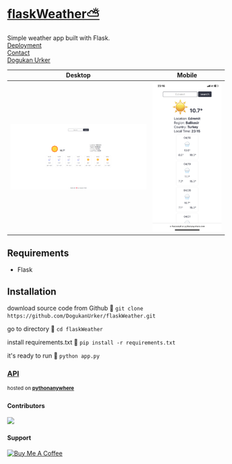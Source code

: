 # [flaskWeather⛅](https://dogukanurker.com/flaskweather)

Simple weather app built with Flask.
<br/>
[Deployment](https://flaskweather.pythonanywhere.com/)<br/>
[Contact](mailto:dogukanurker@icloud.com)<br/>
[Dogukan Urker](https://dogukanurker.com)

|              Desktop               |              Mobile              |
| :--------------------------------: | :------------------------------: |
| ![appDesktop](/images/desktop.png) | ![appMobile](/images/mobile.png) |

## Requirements

- Flask

## Installation

download source code from Github 💾
`git clone https://github.com/DogukanUrker/flaskWeather.git`

go to directory 📁
`cd flaskWeather`

install requirements.txt 🔽
`pip install -r requirements.txt`

it's ready to run 🎉
`python app.py`

### [API](https://www.weatherapi.com/)

<sup>hosted on **[pythonanywhere](https://www.pythonanywhere.com/)**</sup>

#### Contributors

<a href="https://github.com/dogukanurker/flaskweather/graphs/contributors">
  <img src="https://contrib.rocks/image?repo=dogukanurker/flaskweather" />
</a>

#### Support

<a href="https://www.buymeacoffee.com/dogukanurker" target="_blank"><img src="https://cdn.buymeacoffee.com/buttons/v2/arial-red.png" alt="Buy Me A Coffee" style="height: 60px !important;width: 217px !important;" ></a>
